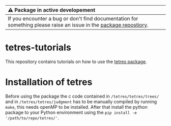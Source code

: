 | :warning: Package in active developement                                                                                       |
|:-------------------------------------------------------------------------------------------------------------------------------|
| If you encounter a bug or don't find documentation for something please raise an issue in the [package repostiory](https://github.com/bioDS/tetres). |


# tetres-tutorials

This repository contains tutorials on how to use the [tetres package](https://github.com/bioDS/tetres).


# Installation of tetres

Before using the package the c code contained in `/tetres/tetres/trees/` and in `/tetres/tetres/judgment` has to be manually compiled by running `make`, this needs openMP to be installed.
After that install the python package to your Python environment using the `pip install -e '/path/to/repo/tetres/'`.
